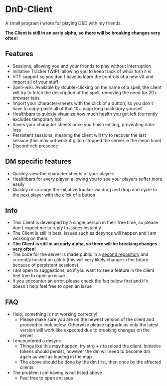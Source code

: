 # DnD-Client

A small program i wrote for playing D&D with my friends.

**The Client is still in an early alpha, so there will be breaking changes very often!**

## Features
- Sessions, allowing you and your friends to play without interruption
- Initiative Tracker (WIP), allowing you to keep track of whos turn it is
- VTT support so you don´t have to learn the controls of a new vtt and import all of your stuff
- Spell-wiki. Available by double-clicking on the name of a spell, the client will try to fetch the description of the spell, removing the need for 20+ browser tabs
- Import your character-sheets with the click of a button, so you don´t have to copy-paste all of that 10+ page long backstory yourself
- Healthbars to quickly visualize how much health you got left (currently excludes temporary hp)
- Saves your character sheets once you finish editing, preventing data-loss
- Persistent sessions, meaning the client will try to recover the last session (this may not work if glitch stopped the server in the mean time)
- Discord rich presence

## DM specific features
- Quickly view the character sheets of your players
- Healthbars for every player, allowing you to see your players suffer more easily
- Quickly re-arrange the initiative tracker via drag and drop and cycle to the next player with the click of a button

## Info
- This Client is developed by a single person in their free time, so please don´t expect me to reply to issues instantly
- The Client is still in beta, issues such as desyncs will happen and i am working on them
- **The Client is still in an early alpha, so there will be breaking changes very often!**
- The code for the server is made public in a [second repository](https://github.com/DeinAlbtraumTV/DnD-Server) and currently hosted on glitch (this will very likely change in the future because of persistent sessions)
- I am open to suggestions, so if you want to see a feature in the client feel free to open an issue
- If you encounter an error, please check the faq below first and if it doesn´t help feel free to open an issue

## FAQ
- Help, something is not working correctly!
  - Please make sure you are on the newest version of the client and proceed to look below. Otherwise please upgrade as only the latest version will work like expected due to breaking changes on the server
- I encountered a desync
  - Things like this may happen, try strg + r to reload the client. Initiative tokens should persist, however the dm will need to become dm again as well as loading in the map
  - The above should be done by the dm first, then once by the affected clients
- The problem i am having is not listed above
  - Feel free to open an issue
